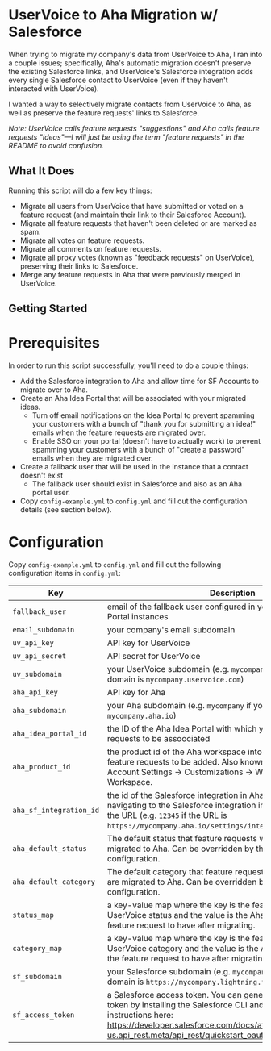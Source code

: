 # UserVoice to Aha Migration w/ Salesforce
When trying to migrate my company's data from UserVoice to Aha, I ran into a couple issues; specifically, Aha's automatic migration doesn't preserve the existing Salesforce links, and UserVoice's Salesforce integration adds every single Salesforce contact to UserVoice (even if they haven't interacted with UserVoice).

I wanted a way to selectively migrate contacts from UserVoice to Aha, as well as preserve the feature requests' links to Salesforce.

_Note: UserVoice calls feature requests "suggestions" and Aha calls feature requests "Ideas"—I will just be using the term "feature requests" in the README to avoid confusion._

## What It Does
Running this script will do a few key things:

- Migrate all users from UserVoice that have submitted or voted on a feature request (and maintain their link to their Salesforce Account).
- Migrate all feature requests that haven't been deleted or are marked as spam.
- Migrate all votes on feature requests.
- Migrate all comments on feature requests.
- Migrate all proxy votes (known as "feedback requests" on UserVoice), preserving their links to Salesforce.
- Merge any feature requests in Aha that were previously merged in UserVoice.

## Getting Started

# Prerequisites
In order to run this script successfully, you'll need to do a couple things:

- Add the Salesforce integration to Aha and allow time for SF Accounts to migrate over to Aha.
- Create an Aha Idea Portal that will be associated with your migrated ideas.
  - Turn off email notifications on the Idea Portal to prevent spamming your customers with a bunch of "thank you for submitting an idea!" emails when the feature requests are migrated over.
  - Enable SSO on your portal (doesn't have to actually work) to prevent spamming your customers with a bunch of "create a password" emails when they are migrated over.
- Create a fallback user that will be used in the instance that a contact doesn't exist
  - The fallback user should exist in Salesforce and also as an Aha portal user.
- Copy `config-example.yml` to `config.yml` and fill out the configuration details (see section below).


# Configuration
Copy `config-example.yml` to `config.yml` and fill out the following configuration items in `config.yml`:

| Key | Description |
| --- | --- |
| `fallback_user` | email of the fallback user configured in your SF and Aha Idea Portal instances |
| `email_subdomain` | your company's email subdomain |
| `uv_api_key` | API key for UserVoice |
| `uv_api_secret` | API secret for UserVoice |
| `uv_subdomain` |  your UserVoice subdomain (e.g. `mycompany` if your UserVoice domain is `mycompany.uservoice.com`) |
| `aha_api_key` | API key for Aha |
| `aha_subdomain` | your Aha subdomain (e.g. `mycompany` if your UserVoice domain is `mycompany.aha.io`) |
| `aha_idea_portal_id` | the ID of the Aha Idea Portal with which you'd like your feature requests to be assoociated |
| `aha_product_id` | the product id of the Aha workspace into which you'd like your feature requests to be added. Also known as the "prefix" under Account Settings -> Customizations -> Workspaces -> Edit Workspace. |
| `aha_sf_integration_id` | the id of the Salesforce integration in Aha. You can grab this by navigating to the Salesforce integration in Aha and pulling it from the URL (e.g. `12345` if the URL is `https://mycompany.aha.io/settings/integrations/12345/enabled`) |
| `aha_default_status` | The default status that feature requests will have when they are migrated to Aha. Can be overridden by the `status_map` configuration. |
| `aha_default_category` | The default category that feature requests will have when they are migrated to Aha. Can be overridden by the `category_map` configuration. |
| `status_map` | a key-value map where the key is the feature request's UserVoice status and the value is the Aha status you want the feature request to have after migrating. |
| `category_map` | a key-value map where the key is the feature request's UserVoice category and the value is the Aha category you want the feature request to have after migrating. |
| `sf_subdomain` | your Salesforce subdomain (e.g. `mycompany` if your Salesforce domain is `https://mycompany.lightning.force.com/`) |
| `sf_access_token` | a Salesforce access token. You can generate a Salesforce access token by installing the Salesforce CLI and following the instructions here: https://developer.salesforce.com/docs/atlas.en-us.api_rest.meta/api_rest/quickstart_oauth.htm?q=auth |